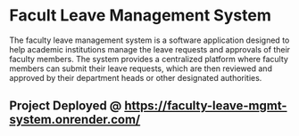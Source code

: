 # Facult Leave Management System
The faculty leave management system is a software application designed to help academic institutions manage the leave requests and approvals of their faculty members. The system provides a centralized platform where faculty members can submit their leave requests, which are then reviewed and approved by their department heads or other designated authorities.
## Project Deployed @ https://faculty-leave-mgmt-system.onrender.com/
